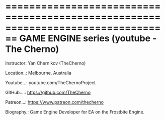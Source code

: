 ================================================================================
GAME ENGINE series (youtube - The Cherno)
================================================================================

Instructor: Yan Chernikov (TheCherno)

Location..: Melbourne, Australia

Youtube...: youtube.com/TheChernoProject

GitHub....: https://github.com/TheCherno

Patreon...: https://www.patreon.com/thecherno

Biography.: Game Engine Developer for EA on the Frostbite Engine.
